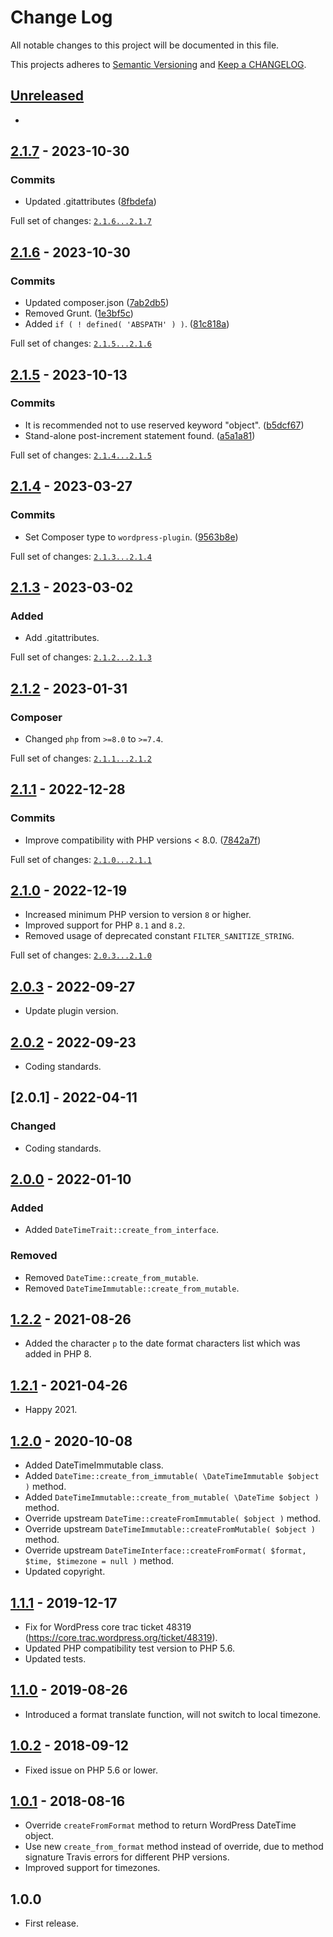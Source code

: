 # Change Log

All notable changes to this project will be documented in this file.

This projects adheres to [Semantic Versioning](http://semver.org/) and [Keep a CHANGELOG](http://keepachangelog.com/).

## [Unreleased][unreleased]
-

## [2.1.7] - 2023-10-30

### Commits

- Updated .gitattributes ([8fbdefa](https://github.com/pronamic/wp-datetime/commit/8fbdefa989366b3965afb4565574a8e9e88eab25))

Full set of changes: [`2.1.6...2.1.7`][2.1.7]

[2.1.7]: https://github.com/pronamic/wp-datetime/compare/v2.1.6...v2.1.7

## [2.1.6] - 2023-10-30

### Commits

- Updated composer.json ([7ab2db5](https://github.com/pronamic/wp-datetime/commit/7ab2db5184322a31fd5b24f2d6e720fed24d3e6d))
- Removed Grunt. ([1e3bf5c](https://github.com/pronamic/wp-datetime/commit/1e3bf5c213d14b4eae36e49b9bc785d7f5058086))
- Added `if ( ! defined( 'ABSPATH' ) )`. ([81c818a](https://github.com/pronamic/wp-datetime/commit/81c818ae98a63222bf3f0f89f275b0317eb85caf))

Full set of changes: [`2.1.5...2.1.6`][2.1.6]

[2.1.6]: https://github.com/pronamic/wp-datetime/compare/v2.1.5...v2.1.6

## [2.1.5] - 2023-10-13

### Commits

- It is recommended not to use reserved keyword "object". ([b5dcf67](https://github.com/pronamic/wp-datetime/commit/b5dcf67de0584953fbb855cb7feec8589b2faf8d))
- Stand-alone post-increment statement found. ([a5a1a81](https://github.com/pronamic/wp-datetime/commit/a5a1a81bb8dfe5c33c49273ac4a81fb6af051968))

Full set of changes: [`2.1.4...2.1.5`][2.1.5]

[2.1.5]: https://github.com/pronamic/wp-datetime/compare/v2.1.4...v2.1.5

## [2.1.4] - 2023-03-27

### Commits

- Set Composer type to `wordpress-plugin`. ([9563b8e](https://github.com/pronamic/wp-datetime/commit/9563b8e4f85c3fd935cff82cd7f94ee16e021870))

Full set of changes: [`2.1.3...2.1.4`][2.1.4]

[2.1.4]: https://github.com/pronamic/wp-datetime/compare/v2.1.3...v2.1.4

## [2.1.3] - 2023-03-02
### Added

- Add .gitattributes.

Full set of changes: [`2.1.2...2.1.3`][2.1.3]

[2.1.3]: https://github.com/pronamic/wp-datetime/compare/v2.1.2...v2.1.3

## [2.1.2] - 2023-01-31
### Composer

- Changed `php` from `>=8.0` to `>=7.4`.

Full set of changes: [`2.1.1...2.1.2`][2.1.2]

[2.1.2]: https://github.com/pronamic/wp-datetime/compare/v2.1.1...v2.1.2

## [2.1.1] - 2022-12-28

### Commits

- Improve compatibility with PHP versions < 8.0. ([7842a7f](https://github.com/pronamic/wp-datetime/commit/7842a7f4978595b8341311d315c742ae66e569b8))

Full set of changes: [`2.1.0...2.1.1`][2.1.1]

[2.1.1]: https://github.com/pronamic/wp-datetime/compare/v2.1.0...v2.1.1

## [2.1.0] - 2022-12-19
- Increased minimum PHP version to version `8` or higher.
- Improved support for PHP `8.1` and `8.2`.
- Removed usage of deprecated constant `FILTER_SANITIZE_STRING`.

Full set of changes: [`2.0.3...2.1.0`][2.1.0]

[2.1.0]: https://github.com/pronamic/wp-datetime/compare/2.0.3...2.1.0

## [2.0.3] - 2022-09-27
- Update plugin version.

## [2.0.2] - 2022-09-23
- Coding standards.

## [2.0.1] - 2022-04-11
### Changed
- Coding standards.

## [2.0.0] - 2022-01-10
### Added
- Added `DateTimeTrait::create_from_interface`.

### Removed
- Removed `DateTime::create_from_mutable`.
- Removed `DateTimeImmutable::create_from_mutable`.

## [1.2.2] - 2021-08-26
- Added the character `p` to the date format characters list which was added in PHP 8.

## [1.2.1] - 2021-04-26
- Happy 2021.

## [1.2.0] - 2020-10-08
- Added DateTimeImmutable class.
- Added `DateTime::create_from_immutable( \DateTimeImmutable $object )` method.
- Added `DateTimeImmutable::create_from_mutable( \DateTime $object )` method.
- Override upstream `DateTime::createFromImmutable( $object )` method.
- Override upstream `DateTimeImmutable::createFromMutable( $object )` method.
- Override upstream `DateTimeInterface::createFromFormat( $format, $time, $timezone = null )` method.
- Updated copyright.

## [1.1.1] - 2019-12-17
- Fix for WordPress core trac ticket 48319 (https://core.trac.wordpress.org/ticket/48319).
- Updated PHP compatibility test version to PHP 5.6.
- Updated tests.

## [1.1.0] - 2019-08-26
- Introduced a format translate function, will not switch to local timezone.

## [1.0.2] - 2018-09-12
- Fixed issue on PHP 5.6 or lower.

## [1.0.1] - 2018-08-16
- Override `createFromFormat` method to return WordPress DateTime object.
- Use new `create_from_format` method instead of override, due to method signature Travis errors for different PHP versions.
- Improved support for timezones.

## 1.0.0
- First release.

[unreleased]: https://github.com/pronamic/wp-datetime/compare/2.0.0...HEAD
[2.0.3]: https://github.com/pronamic/wp-datetime/compare/2.0.2...2.0.3
[2.0.2]: https://github.com/pronamic/wp-datetime/compare/2.0.1...2.0.2
[2.0.0]: https://github.com/pronamic/wp-datetime/compare/1.2.2...2.0.0
[1.2.2]: https://github.com/pronamic/wp-datetime/compare/1.2.1...1.2.2
[1.2.1]: https://github.com/pronamic/wp-datetime/compare/1.2.0...1.2.1
[1.2.0]: https://github.com/pronamic/wp-datetime/compare/1.1.1...1.2.0
[1.1.1]: https://github.com/pronamic/wp-datetime/compare/1.1.0...1.1.1
[1.1.0]: https://github.com/pronamic/wp-datetime/compare/1.0.2...1.1.0
[1.0.2]: https://github.com/pronamic/wp-datetime/compare/1.0.1...1.0.2
[1.0.1]: https://github.com/pronamic/wp-datetime/compare/1.0.0...1.0.1
